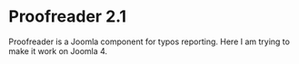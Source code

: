 # Proofreader 2.1

Proofreader is a Joomla component for typos reporting. Here I am trying to make it work on Joomla 4.

